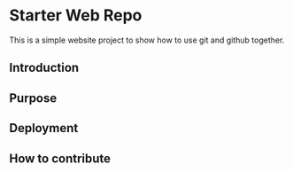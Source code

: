 # Starter Web Repo

This is a simple website project to show how to use git and github together. 
## Introduction

## Purpose

## Deployment

## How to contribute